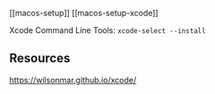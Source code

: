[[macos-setup]] [[macos-setup-xcode]]

Xcode Command Line Tools: `xcode-select --install`

## Resources 

https://wilsonmar.github.io/xcode/